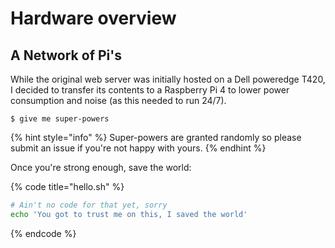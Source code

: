 # Hardware overview

## A Network of Pi's

While the original web server was initially hosted on a Dell poweredge T420, I decided to transfer its contents to a Raspberry Pi 4 to lower power consumption and noise \(as this needed to run 24/7\).  

```
$ give me super-powers
```

{% hint style="info" %}
 Super-powers are granted randomly so please submit an issue if you're not happy with yours.
{% endhint %}

Once you're strong enough, save the world:

{% code title="hello.sh" %}
```bash
# Ain't no code for that yet, sorry
echo 'You got to trust me on this, I saved the world'
```
{% endcode %}



